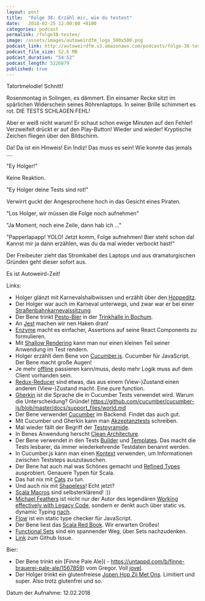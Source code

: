 ```yaml
---
layout: post
title:  "Folge 38: Erzähl mir, wie du testest"
date:   2018-02-25 12:00:00 +0100
categories: podcast
permalink: /folge38-testen/
image: /assets/images/autoweirdfm_logo_500x500.png
podcast_link: http://autoweirdfm.s3.amazonaws.com/podcasts/folge-38-testen.mp3
podcast_file_size: 52,6 MB
podcast_duration: "54:52"
podcast_length: 5226879
published: true
---
```

Tatortmelodie! Schnitt!

Rosenmontag in Solingen, es dämmert. Ein einsamer Recke sitzt im spärlichen Widerschein seines Röhrenlaptops. In seiner Brille schimmert es rot. DIE TESTS SCHLAGEN FEHL! 

Aber er weiß nicht warum! Er schaut schon ewige Minuten auf den Fehler! Verzweifelt drückt er auf den Play-Button! Wieder und wieder! Kryptische Zeichen fliegen über den Bildschirm. 

Da! Da ist ein Hinweis! Ein Indiz! Das muss es sein! Wie konnte das jemals ....

"Ey Holger!" 

Keine Reaktion.

"Ey Holger deine Tests sind rot!"

Verwirrt guckt der Angesprochene hoch in das Gesicht eines Piraten.

"Los Holger, wir müssen die Folge noch aufnehmen"

"Ja Moment, noch eine Zeile, dann hab ich ..."

"Papperlapapp! YOLO! Jetzt komm, Folge aufnehmen! Bier steht schon da! Kannst mir ja dann erzählen, was du da mal wieder verbockt hast!"

Der Freibeuter zieht das Stromkabel des Laptops und aus dramaturgischen Gründen geht dieser sofort aus.

Es ist Autoweird-Zeit!

Links:

- Holger glänzt mit Karnevalshalbwissen und erzählt über den [Hoppeditz](https://de.wikipedia.org/wiki/Hoppeditz).
- Der Holger war auch im Karneval unterwegs, und zwar war er bei einer [Straßenbahnkarnevalssitzung](https://www.report-d.de/Duesseldorf/Karneval/Willkommen-bei-der-2-x-2-ten-Strassenbahnkarnevalssitzung-der-Hoppediz-Wache-92182).
- Der Bene trinkt [Pesto-Bier](https://untappd.com/b/sakiskiy-alus-witbier/1125022) in der [Trinkhalle in Bochum](https://www.facebook.com/trinkhalleruhrgebeat/).
- An [Jest](https://facebook.github.io/jest/) machen wir nen Haken dran!
- [Enzyme](http://airbnb.io/enzyme/) macht es einfacher, Assertions auf seine React Components zu formulieren.
- Mit [Shallow Rendering](https://github.com/airbnb/enzyme/blob/master/docs/api/shallow.md) kann man nur einen kleinen Teil seiner Anwendung im Test rendern.
- Holger erzählt dem Bene von [Cucumber.js](https://github.com/cucumber/cucumber-js). Cucumber für JavaScript. Der Bene macht große Augen!
- Je mehr [offline](http://offlinefirst.org/) passieren kann/muss, desto mehr Logik muss auf dem Client vorhanden sein.
- [Redux-Reducer](https://redux.js.org/basics/reducers) sind etwas, das aus einem (View-)Zustand einen anderen (View-)Zustand macht. Eine pure function. 
- [Gherkin](https://github.com/cucumber/cucumber/wiki/Gherkin) ist die Sprache die in Cucumber Tests verwendet wird. Warum die Unterscheidung? Gründe!
https://github.com/cucumber/cucumber-js/blob/master/docs/support_files/world.md
- Der Bene verwendet [Cucumber](https://cucumber.io/) im Backend. Findet das auch gut.
- Mit Cucumber und Gherkin kann man [Akzeptanztests](https://de.wikipedia.org/wiki/Akzeptanztest_(Softwaretechnik)) schreiben.
- Mal wieder fällt der Begriff der [Testpyramide](https://martinfowler.com/bliki/TestPyramid.html).
- In Benes Anwendung herscht [Clean Architecture](https://8thlight.com/blog/uncle-bob/2012/08/13/the-clean-architecture.html).
- Der Bene verwendet in den Tests [Builder](https://de.wikipedia.org/wiki/Erbauer_(Entwurfsmuster)) und [Templates](https://github.com/britter/bootify-testpyramid/blob/master/src/test/java/de/codecentric/bootifytestpyramid/domain/OrderTemplates.java). Das macht die Tests lesbarer, da immer wiederkehrende Testdaten benannt werden.
- In Cucumber.js kann man einen [Kontext](https://github.com/cucumber/cucumber-js/blob/master/docs/support_files/world.md
) verwenden, um Informationen zwischen Teststeps auszutauschen.
- Der Bene hat auch mal was Schönes gemacht und [Refined Types](https://github.com/fthomas/refined) ausprobiert. Genauere Typen für Scala.
- Das hat nix mit [Cats](https://typelevel.org/cats/) zu tun.
- Und auch nix mit [Shapeless](https://github.com/milessabin/shapeless)! Echt jetzt?
- [Scala Macros](https://docs.scala-lang.org/overviews/macros/overview.html) sind selbsterklärend! :))
- [Michael Feathers](https://michaelfeathers.silvrback.com/) ist nicht nur der Autor des legendären [Working effectively with Legacy Code](https://www.goodreads.com/book/show/44919.Working_Effectively_with_Legacy_Code), sondern er denkt auch über static vs. dynamic Typing [nach](https://michaelfeathers.silvrback.com/the-ergonomics-of-type-checking).
- [Flow](https://flow.org/) ist ein static type checker für JavaScript.
- Der Bene liest das [Scala Red Book](https://www.manning.com/books/functional-programming-in-scala). Wir erwarten Großes!
- [Functional Sets](http://shirleyisnotageek.blogspot.de/2015/09/scala-note-2-functional-sets.html) sind ein spannender Weg, über Sets nachzudenken.
- [Link](https://github.com/autoweirdfm/autoweirdfm.github.io/issues/42) zum Github Issue.

Bier:

- Der Bene trinkt ein [Finne Pale Ale]( - https://untappd.com/b/finne-brauerei-pale-ale/1567859) vom Gregor. Voll [jovel](https://www.mundmische.de/bedeutung/12357-jovel).
- Der Holger trinkt ein glutenfreiese [Jopen Hop Zij Met Ons](https://untappd.com/b/jopen-hop-zij-met-ons/1176696). Limitiert und super. Also trotz glutenfrei und so.

Datum der Aufnahme: 12.02.2018
